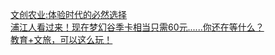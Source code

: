   
[文创农业:体验时代的必然选择](http://www.dianyue.me/archives/676/dhww56i6ss18soul/)  
[浦江人看过来！现在梦幻谷季卡相当只需60元......你还在等什么？](http://www.dianyue.me/archives/723/14b7193o2cu1pctn/)  
[教育+文旅，可以这么玩！](http://www.dianyue.me/archives/489/uz2o03zcwoe3dbge/)